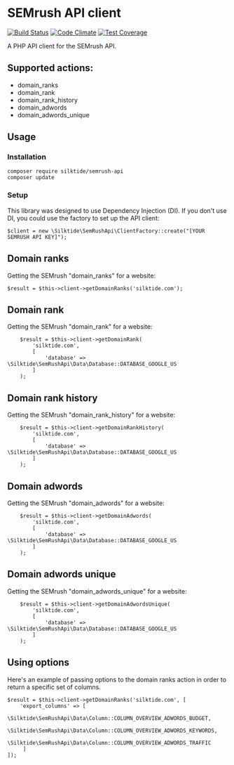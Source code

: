 # SEMrush API client

[![Build Status](https://travis-ci.org/silktide/semrush-api.svg?branch=master)](https://travis-ci.org/silktide/semrush-api)
[![Code Climate](https://codeclimate.com/github/silktide/semrush-api/badges/gpa.svg)](https://codeclimate.com/github/silktide/semrush-api)
[![Test Coverage](https://codeclimate.com/github/silktide/semrush-api/badges/coverage.svg)](https://codeclimate.com/github/silktide/semrush-api)

A PHP API client for the SEMrush API.

## Supported actions:

* domain_ranks
* domain_rank
* domain_rank_history
* domain_adwords
* domain_adwords_unique

## Usage

### Installation

    composer require silktide/semrush-api
    composer update

### Setup

This library was designed to use Dependency Injection (DI). If you don't use DI, you could use the factory to set up the API client:

    $client = new \Silktide\SemRushApi\ClientFactory::create("[YOUR SEMRUSH API KEY]");
        
        
## Domain ranks

Getting the SEMrush "domain_ranks" for a website:

    $result = $this->client->getDomainRanks('silktide.com');
        
## Domain rank

Getting the SEMrush "domain_rank" for a website:

        $result = $this->client->getDomainRank(
            'silktide.com', 
            [
                'database' => \Silktide\SemRushApi\Data\Database::DATABASE_GOOGLE_US
            ]
        );
        
## Domain rank history

Getting the SEMrush "domain_rank_history" for a website:

        $result = $this->client->getDomainRankHistory(
            'silktide.com', 
            [
                'database' => \Silktide\SemRushApi\Data\Database::DATABASE_GOOGLE_US
            ]
        );
        
## Domain adwords

Getting the SEMrush "domain_adwords" for a website:

        $result = $this->client->getDomainAdwords(
            'silktide.com', 
            [
                'database' => \Silktide\SemRushApi\Data\Database::DATABASE_GOOGLE_US
            ]
        );
        
## Domain adwords unique

Getting the SEMrush "domain_adwords_unique" for a website:

        $result = $this->client->getDomainAdwordsUnique(
            'silktide.com', 
            [
                'database' => \Silktide\SemRushApi\Data\Database::DATABASE_GOOGLE_US
            ]
        );
        
## Using options

Here's an example of passing options to the domain ranks action in order to return a specific set of columns.

    $result = $this->client->getDomainRanks('silktide.com', [
        'export_columns' => [
            \Silktide\SemRushApi\Data\Column::COLUMN_OVERVIEW_ADWORDS_BUDGET,
            \Silktide\SemRushApi\Data\Column::COLUMN_OVERVIEW_ADWORDS_KEYWORDS,
            \Silktide\SemRushApi\Data\Column::COLUMN_OVERVIEW_ADWORDS_TRAFFIC
         ]
    ]);
